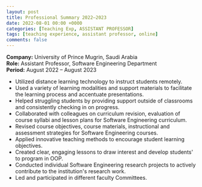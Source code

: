 ```yaml
---
layout: post
title: Professional Summary 2022–2023
date: 2022-08-01 00:00 +0000
categories: [Teaching Exp, ASSISTANT PROFESSOR]
tags: [teaching experience, assistant professor, online]
comments: false
---
```

**Company:** University of Prince Mugrin, Saudi Arabia  
**Role:** Assistant Professor, Software Engineering Department  
**Period:** August 2022 – August 2023

- Utilized distance learning technology to instruct students remotely.
- Used a variety of learning modalities and support materials to facilitate the learning process and accentuate presentations.
- Helped struggling students by providing support outside of classrooms and consistently checking in on progress.
- Collaborated with colleagues on curriculum revision, evaluation of course syllabi and lesson plans for Software Engineering curriculum.
- Revised course objectives, course materials, instructional and assessment strategies for Software Engineering courses.
- Applied innovative teaching methods to encourage student learning objectives.
- Created clear, engaging lessons to draw interest and develop students' to program in OOP.
- Conducted individual Software Engineering research projects to actively contribute to the institution's research work.
- Led and participated in different faculty Committees.

